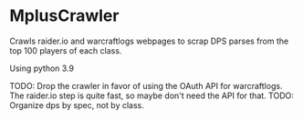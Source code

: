 # MplusCrawler

Crawls raider.io and warcraftlogs webpages to scrap DPS parses from the top 100 players of each class.

Using python 3.9

TODO: Drop the crawler in favor of using the OAuth API for warcraftlogs. The raider.io step is quite fast, so maybe don't need the API for that.
TODO: Organize dps by spec, not by class.

